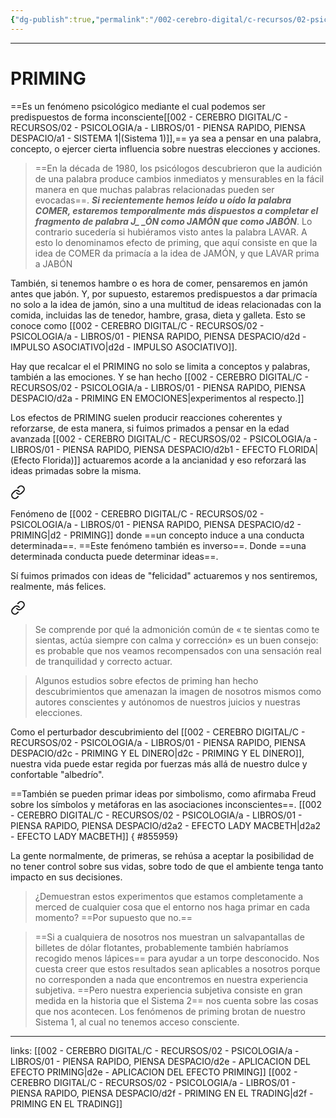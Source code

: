 ```yaml
---
{"dg-publish":true,"permalink":"/002-cerebro-digital/c-recursos/02-psicologia/a-libros/01-piensa-rapido-piensa-despacio/d2-priming/"}
---
```



---

# PRIMING
==Es un fenómeno psicológico mediante el cual podemos ser predispuestos de forma inconsciente[[002 - CEREBRO DIGITAL/C - RECURSOS/02 - PSICOLOGIA/a - LIBROS/01 - PIENSA RAPIDO, PIENSA DESPACIO/a1 - SISTEMA 1\|(Sistema 1)]],== ya sea a pensar en una palabra, concepto, o ejercer cierta influencia sobre nuestras elecciones y acciones.

>==En la década de 1980, los psicólogos descubrieron que la audición de una palabra produce cambios inmediatos y mensurables en la fácil manera en que muchas palabras relacionadas pueden ser evocadas==. ***Si recientemente hemos leído u oído la palabra COMER, estaremos temporalmente más dispuestos a completar el fragmento de palabra J_ _ÓN como JAMÓN que como JABÓN***. Lo contrario sucedería si hubiéramos visto antes la palabra LAVAR. A esto lo denominamos efecto de priming, que aquí consiste en que la idea de COMER da primacía a la idea de JAMÓN, y que LAVAR prima a JABÓN

También, si tenemos hambre o es hora de comer, pensaremos en jamón antes que jabón. Y, por supuesto, estaremos predispuestos a dar primacía no solo a la idea de jamón, sino a una multitud de ideas relacionadas con la comida, incluidas las de tenedor, hambre, grasa, dieta y galleta. Esto se conoce como [[002 - CEREBRO DIGITAL/C - RECURSOS/02 - PSICOLOGIA/a - LIBROS/01 - PIENSA RAPIDO, PIENSA DESPACIO/d2d - IMPULSO ASOCIATIVO\|d2d - IMPULSO ASOCIATIVO]].

Hay que recalcar el el PRIMING no solo se limita a conceptos y palabras, también a las emociones. Y se han hecho [[002 - CEREBRO DIGITAL/C - RECURSOS/02 - PSICOLOGIA/a - LIBROS/01 - PIENSA RAPIDO, PIENSA DESPACIO/d2a - PRIMING EN EMOCIONES\|experimentos al respecto.]]

Los efectos de PRIMING suelen producir reacciones coherentes y reforzarse, de esta manera, si fuimos primados a pensar en la edad avanzada [[002 - CEREBRO DIGITAL/C - RECURSOS/02 - PSICOLOGIA/a - LIBROS/01 - PIENSA RAPIDO, PIENSA DESPACIO/d2b1 - EFECTO FLORIDA\|(Efecto Florida)]] actuaremos acorde a la ancianidad y eso reforzará las ideas primadas sobre la misma. 

<div class="transclusion internal-embed is-loaded"><a class="markdown-embed-link" href="/002-cerebro-digital/c-recursos/02-psicologia/a-libros/01-piensa-rapido-piensa-despacio/d2b-vinculo-ideomotor/#3fd634" aria-label="Open link"><svg xmlns="http://www.w3.org/2000/svg" width="24" height="24" viewBox="0 0 24 24" fill="none" stroke="currentColor" stroke-width="2" stroke-linecap="round" stroke-linejoin="round" class="svg-icon lucide-link"><path d="M10 13a5 5 0 0 0 7.54.54l3-3a5 5 0 0 0-7.07-7.07l-1.72 1.71"></path><path d="M14 11a5 5 0 0 0-7.54-.54l-3 3a5 5 0 0 0 7.07 7.07l1.71-1.71"></path></svg></a><div class="markdown-embed">



Fenómeno de [[002 - CEREBRO DIGITAL/C - RECURSOS/02 - PSICOLOGIA/a - LIBROS/01 - PIENSA RAPIDO, PIENSA DESPACIO/d2 - PRIMING\|d2 - PRIMING]] donde ==un concepto induce a una conducta determinada==. ==Este fenómeno también es inverso==. Donde ==una determinada conducta puede determinar ideas==. 

</div></div>

Sí fuimos primados con ideas de "felicidad" actuaremos y nos sentiremos, realmente, más felices.

<div class="transclusion internal-embed is-loaded"><a class="markdown-embed-link" href="/002-cerebro-digital/c-recursos/02-psicologia/a-libros/01-piensa-rapido-piensa-despacio/d2a1-experimentos-priming-emocional/#729695" aria-label="Open link"><svg xmlns="http://www.w3.org/2000/svg" width="24" height="24" viewBox="0 0 24 24" fill="none" stroke="currentColor" stroke-width="2" stroke-linecap="round" stroke-linejoin="round" class="svg-icon lucide-link"><path d="M10 13a5 5 0 0 0 7.54.54l3-3a5 5 0 0 0-7.07-7.07l-1.72 1.71"></path><path d="M14 11a5 5 0 0 0-7.54-.54l-3 3a5 5 0 0 0 7.07 7.07l1.71-1.71"></path></svg></a><div class="markdown-embed">



>Se comprende por qué la admonición común de « te sientas como te sientas, actúa siempre con calma y corrección» es un buen consejo: es probable que nos veamos recompensados con una sensación real de tranquilidad y correcto actuar.


</div></div>


>Algunos estudios sobre efectos de priming han hecho descubrimientos que amenazan la imagen de nosotros mismos como autores conscientes y autónomos de nuestros juicios y nuestras elecciones.

Como el perturbador descubrimiento del [[002 - CEREBRO DIGITAL/C - RECURSOS/02 - PSICOLOGIA/a - LIBROS/01 - PIENSA RAPIDO, PIENSA DESPACIO/d2c - PRIMING Y EL DINERO\|d2c - PRIMING Y EL DINERO]], nuestra vida puede estar regida por fuerzas más allá de nuestro dulce y confortable "albedrío". 

==También se pueden primar ideas por simbolismo, como afirmaba Freud sobre los símbolos y metáforas en las asociaciones inconscientes==. [[002 - CEREBRO DIGITAL/C - RECURSOS/02 - PSICOLOGIA/a - LIBROS/01 - PIENSA RAPIDO, PIENSA DESPACIO/d2a2 - EFECTO LADY MACBETH\|d2a2 - EFECTO LADY MACBETH]]
{ #855959}


La gente normalmente, de primeras, se rehúsa a aceptar la posibilidad de no tener control sobre sus vidas, sobre todo de que el ambiente tenga tanto impacto en sus decisiones.
> ¿Demuestran estos experimentos que estamos completamente a merced de cualquier cosa que el entorno nos haga primar en cada momento? ==Por supuesto que no.==

> ==Si a cualquiera de nosotros nos muestran un salvapantallas de billetes de dólar flotantes, probablemente también habríamos recogido menos lápices== para ayudar a un torpe desconocido. Nos cuesta creer que estos resultados sean aplicables a nosotros porque no corresponden a nada que encontremos en nuestra experiencia subjetiva. ==Pero nuestra experiencia subjetiva consiste en gran medida en la historia que el Sistema 2== nos cuenta sobre las cosas que nos acontecen. Los fenómenos de priming brotan de nuestro Sistema 1, al cual no tenemos acceso consciente.

---
links:
[[002 - CEREBRO DIGITAL/C - RECURSOS/02 - PSICOLOGIA/a - LIBROS/01 - PIENSA RAPIDO, PIENSA DESPACIO/d2e - APLICACION DEL EFECTO PRIMING\|d2e - APLICACION DEL EFECTO PRIMING]]
[[002 - CEREBRO DIGITAL/C - RECURSOS/02 - PSICOLOGIA/a - LIBROS/01 - PIENSA RAPIDO, PIENSA DESPACIO/d2f - PRIMING EN EL TRADING\|d2f - PRIMING EN EL TRADING]]